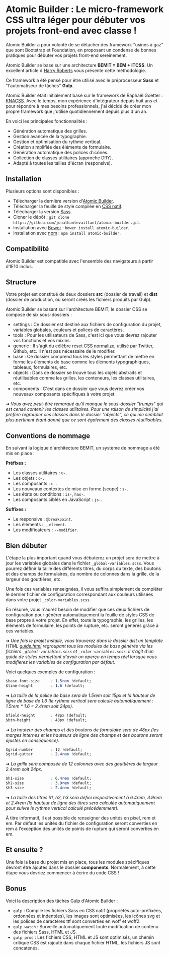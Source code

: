 # Atomic Builder : Le micro-framework CSS ultra léger pour débuter vos projets front-end avec classe !

Atomic Builder a pour volonté de se détacher des framework "usines à gaz" que sont Bootstrap et Foundation, en proposant un condensé de bonnes pratiques pour débuter vos projets front-end sereinement.

Atomic Builder se base sur une architecture **BEMIT = BEM + ITCSS**. Un excellent article d'[Harry Roberts](http://csswizardry.com/2015/08/bemit-taking-the-bem-naming-convention-a-step-further/) vous présente cette méthodologie.

Ce framework a été pensé pour être utilisé avec le préprocesseur **Sass** et "l'automatiseur de tâches" **Gulp**.

Atomic Builder était initialement basé sur le framework de Raphaël Goetter : [KNACSS](http://knacss.com/).
Avec le temps, mon expérience d'intégrateur depuis huit ans et pour répondre à mes besoins professionnels, j'ai décidé de créer mon propre framework que j'utilise quotidiennement depuis plus d'un an.

En voici les principales fonctionnalités :

- Génération automatique des grilles.
- Gestion avancée de la typographie.
- Gestion et optimisation du rythme vertical.
- Création simplifiée des éléments de formulaire.
- Génération automatique des polices d'icônes.
- Collection de classes utilitaires (approche DRY).
- Adapté à toutes les tailles d'écran (responsive).

## Installation

Plusieurs options sont disponibles :

- Télécharger la dernière version d'[Atomic Builder](https://github.com/jonathanlevaillant/atomic-builder/archive/master.zip).
- Télécharger la feuille de style compilée en [CSS natif](https://raw.githubusercontent.com/jonathanlevaillant/atomic-builder/master/dist/css/styles.css).
- Télécharger la version [Sass](https://github.com/jonathanlevaillant/atomic-builder/tree/master/src/css).
- Cloner le dépôt : `git clone https://github.com/jonathanlevaillant/atomic-builder.git`.
- Installation avec [Bower](https://bower.io/search/) : `bower install atomic-builder`.
- Installation avec [npm](https://www.npmjs.com/) : `npm install atomic-builder`.

## Compatibilité

Atomic Builder est compatible avec l'ensemble des navigateurs à partir d'IE10 inclus.

## Structure

Votre projet est constitué de deux dossiers **src** (dossier de travail) et **dist** (dossier de production, où seront créés les fichiers produits par Gulp).

Atomic Builder se basant sur l'architecture BEMIT, le dossier CSS se compose de six sous-dossiers :

- settings : Ce dossier est destiné aux fichiers de configuration du projet, variables globales, couleurs et polices de caractères.
- tools : Pour les utilisateurs de Sass, c'est ici que vous devrez rajouter vos fonctions et vos mixins.
- generic : Il s'agit du célèbre reset CSS [normalize](http://necolas.github.io/normalize.css/), utilisé par Twitter, Github, etc. Il n'est pas nécessaire de le modifier.
- base : Ce dossier comprend tous les styles permettant de mettre en forme les éléments de base comme les éléments typographiques, tableaux, formulaires, etc.
- objects : Dans ce dossier se trouve tous les objets abstraits et réutilisables comme les grilles, les conteneurs, les classes utilitaires, etc.
- components : C'est dans ce dossier que vous devrez créer vos nouveaux composants spécifiques à votre projet.

➜ *Vous avez peut-être remarqué qu'il manque le sous-dossier "trumps" qui est censé contenir les classes utilitaires. Pour une raison de simplicité j'ai préféré regrouper ces classes dans le dossier "objects", ce qui me semblait plus pertinent étant donné que ce sont également des classes réutilisables.*

## Conventions de nommage

En suivant la logique d'architecture BEMIT, un système de nommage a été mis en place :

**Préfixes :**

- Les classes utilitaires : `u-`.
- Les objets : `o-`.
- Les composants : `c-`.
- Les nouveaux contextes de mise en forme (scope) : `s-`.
- Les états ou conditions : `is-`, `has-`.
- Les composants ciblés en JavaScript : `js-`.

**Suffixes :**

- Le responsive : `@breakpoint`.
- Les éléments : `__element`.
- Les modificateurs : `--modifier`.

## Bien débuter

L'étape la plus important quand vous débuterez un projet sera de mettre à jour les variables globales dans le fichier `_global-variables.scss`. Vous pourrez définir la taille des différents titres, du corps du texte, des boutons et des champs de formulaires, du nombre de colonnes dans la grille, de la largeur des gouttières, etc.

Une fois ces variables renseignées, il vous suffira simplement de compléter le dernier fichier de configuration correspondant aux couleurs utilisées dans votre projet `_color-variables.scss`.

En résumé, vous n'aurez besoin de modifier que ces deux fichiers de configuration pour générer automatiquement la feuille de styles CSS de base propre à votre projet.
En effet, toute la typographie, les grilles, les éléments de formulaire, les points de rupture, etc. seront générés grâce à ces variables.

➜ *Une fois le projet installé, vous trouverez dans le dossier dist un template HTML [guide.html](https://github.com/jonathanlevaillant/atomic-builder/blob/master/dist/guide.html) regroupant tous les modules de base générés via les fichiers `_global-variables.scss` et `_color-variables.scss`. Il s'agit d'un guide de styles permettant d'avoir un aperçu en temps réel lorsque vous modifierez les variables de configuration par défaut.*

Voici quelques exemples de configuration :

```css
$base-font-size     : 1.5rem !default;
$line-height        : 1.6 !default;
```

➜ *La taille de la police de base sera de 1.5rem soit 15px et la hauteur de ligne de base de 1.6 (le rythme vertical sera calculé automatiquement : 1.5rem * 1.6 = 2.4rem soit 24px).*

```css
$field-height       : 48px !default;
$btn-height         : 48px !default;
```

➜ *La hauteur des champs et des boutons de formulaire sera de 48px (les marges internes et les hauteurs de ligne des champs et des boutons seront ajustés en conséquence).*

```css
$grid-number        : 12 !default;
$grid-gutter        : 2.4rem !default;
```

➜ *La grille sera composée de 12 colonnes avec des gouttières de largeur 2.4rem soit 24px.*

```css
$h1-size            : 6.4rem !default;
$h2-size            : 3.9rem !default;
$h3-size            : 2.4rem !default;
```

➜ *La taille des titres h1, h2, h3 sera défini respectivement à 6.4rem, 3.9rem et 2.4rem (la hauteur de ligne des titres sera calculée automatiquement pour suivre le rythme vertical calculé précédemment).*

À titre informatif, il est possible de renseigner des unités en pixel, rem et em. Par défaut les unités du fichier de configuration seront converties en rem à l'exception des unités de points de rupture qui seront converties en em.

## Et ensuite ?

Une fois la base du projet mis en place, tous les modules spécifiques devront être ajoutés dans le dossier **components**.
Normalement, à cette étape vous devriez commencer à écrire du code CSS !

## Bonus

Voici la description des tâches Gulp d'Atomic Builder :

- `gulp` : Compile les fichiers Sass en CSS natif (propriétés auto-préfixées, ordonnées et indentées), les images sont optimisées, les icônes svg et les polices de caractères ttf sont converties en woff et woff2.
- `gulp watch` : Surveille automatiquement toute modification de contenu des fichiers Sass, HTML et JS.
- `gulp prod` : Les fichiers CSS, HTML et JS sont optimisés, un chemin critique CSS est rajouté dans chaque fichier HTML, les fichiers JS sont concaténés.
